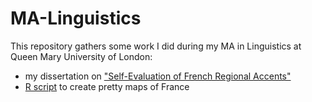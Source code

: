 # MA-Linguistics

This repository gathers some work I did during my MA in Linguistics at Queen Mary University of London: 
- my dissertation on ["Self-Evaluation of French Regional Accents"](MA%20thesis%20-%20Chloe%20Vincent.pdf)
- [R script](plotFrenchMap.R) to create pretty maps of France
